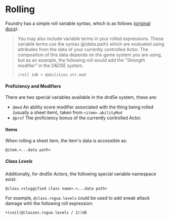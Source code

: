 # Rolling

Foundry has a simple roll variable syntax, which is as follows ([original docs](https://foundryvtt.com/article/dice/)):

> You may also include variable terms in your rolled expressions. These variable terms use the syntax @{data.path} which are evaluated using attributes from the data of your currently controlled Actor. The composition of this data depends on the game system you are using, but as an example, the following roll would add the "Strength modifier" in the D&D5E system.
>
> `/roll 1d6 + @abilities.str.mod`

#### Proficiency and Modifiers

There are two special variables available in the dnd5e system, these are:

- `@mod` An ability score modifier associated with the thing being rolled (usually a sheet item), taken from `<item>.abilityMod`
- `@prof` The proficiency bonus of the currently controlled Actor.

#### Items

When rolling a sheet item, the item's data is accessible as:
```
@item.<...data path>
```

##### Class Levels

Additionally, for dnd5e Actors, the following special variable namespace exist:
```
@class.<sluggified class name>.<...data path>
```

For example, `@class.rogue.levels` could be used to add sneak attack damage with the following roll expression:
```
+(ceil(@classes.rogue.levels / 2))d6
```

